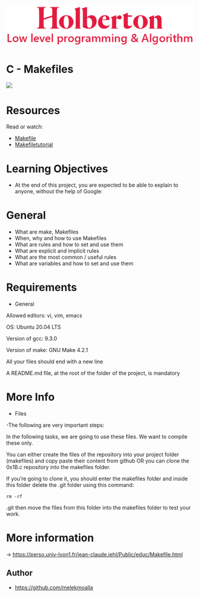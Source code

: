 <div align=center>  
    <img  
    style="text-align:center"  
    src="https://raw.githubusercontent.com/coding-max/hbtn_config/main/assets/head_low-level.png"  
    alt="Holberton School"/>  
</div>

# C - Makefiles

<img src="https://s3.eu-west-3.amazonaws.com/hbtn.intranet.project.files/holbertonschool-low_level_programming/273/giphy-2.gif" />

# Resources

Read or watch:

- [Makefile](https://www.google.com/search?q=makefile)
- [Makefiletutorial](https://makefiletutorial.com/)

# Learning Objectives

- At the end of this project, you are expected to be able to explain to anyone, without the help of Google:

# General

- What are make, Makefiles
- When, why and how to use Makefiles
- What are rules and how to set and use them
- What are explicit and implicit rules
- What are the most common / useful rules
- What are variables and how to set and use them

# Requirements

- General

Allowed editors: vi, vim, emacs

OS: Ubuntu 20.04 LTS

Version of gcc: 9.3.0

Version of make: GNU Make 4.2.1

All your files should end with a new line

A README.md file, at the root of the folder of the project, is mandatory

# More Info

- Files

-The following are very important steps:

In the following tasks, we are going to use these files. We want to compile these only.

You can either create the files of the repository into your project folder (makefiles) and copy paste their content from github OR you can clone the 0x1B.c repository into the makefiles folder.

If you’re going to clone it, you should enter the makefiles folder and inside this folder delete the .git folder using this command:

```
rm -rf
```

.git then move the files from this folder into the makefiles folder to test your work.

# More information

-> https://perso.univ-lyon1.fr/jean-claude.iehl/Public/educ/Makefile.html

## Author

- https://github.com/melekmoalla
